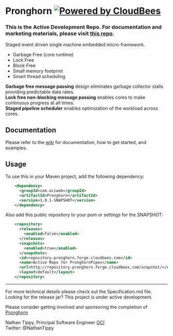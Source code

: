 Pronghorn  [![Powered by CloudBees](https://www.cloudbees.com/sites/default/files/styles/large/public/Button-Powered-by-CB.png?itok=uMDWINfY)](https://pronghorn.ci.cloudbees.com/)
=====
### This is the Active Development Repo. For documentation and marketing materials, please visit [this repo](https://github.com/objectcomputing/Pronghorn).

Staged event driven single machine embedded micro-framework.

* Garbage Free (core runtime)
* Lock Free
* Block Free
* Small memory footprint
* Smart thread scheduling

**Garbage free message passing** design eliminates garbage collector stalls providing predictable data rates.  
**Lock free non-blocking message passing** enables cores to make continuous progress at all times.  
**Staged pipeline scheduler** enables optimization of the workload across cores. 

## Documentation
Please refer to the [wiki](https://oci-pronghorn.gitbook.io/pronghorn/chapter-0-what-is-pronghorn/home) for documentation, how to get started, and examples.

## Usage

  To use this in your Maven project, add the following dependency:
```xml
    <dependency>
      <groupId>com.ociweb</groupId>
      <artifactId>Pronghorn</artifactId>
      <version>1.0.1-SNAPSHOT</version>
    </dependency> 
   ```
  Also add this public repository to your pom or settings for the SNAPSHOT:
```xml
    <repository>
      <releases>
        <enabled>false</enabled>
      </releases>
      <snapshots>
        <enabled>true</enabled>
      </snapshots>
      <id>repository-pronghorn.forge.cloudbees.com</id>
      <name>Active Repo for PronghornPipes</name>
      <url>http://repository-pronghorn.forge.cloudbees.com/snapshot/</url>
      <layout>default</layout>
    </repository>
```
        

------------------------------------------

For more technical details please check out the Specification.md file.
Looking for the release jar? This project is under active development.

Please consider getting involved and sponsoring the completion of [Pronghorn](mailto:info@ociweb.com;?subject=Pronghorn%20Sponsor%20Inquiry)


Nathan Tippy, Principal Software Engineer [OCI](http://objectcomputing.com)  
Twitter: @NathanTippy
